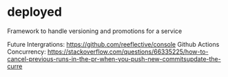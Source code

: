 # deployed
Framework to handle versioning and promotions for a service


Future Intergrations: https://github.com/reeflective/console
Github Actions Concurrency: https://stackoverflow.com/questions/66335225/how-to-cancel-previous-runs-in-the-pr-when-you-push-new-commitsupdate-the-curre